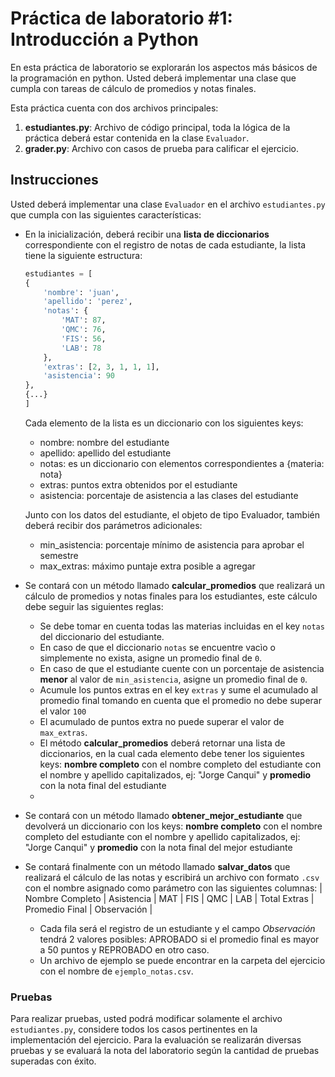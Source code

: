 # Práctica de laboratorio #1: Introducción a Python
En esta práctica de laboratorio se explorarán los aspectos más básicos de la programación en python. Usted deberá 
implementar una clase que cumpla con tareas de cálculo de promedios y notas finales.

Esta práctica cuenta con dos archivos principales:
  1. **estudiantes.py**: Archivo de código principal, toda la lógica de la práctica deberá estar contenida en la clase `Evaluador`.
  2. **grader.py**: Archivo con casos de prueba para calificar el ejercicio.

## Instrucciones
Usted deberá implementar una clase `Evaluador` en el archivo `estudiantes.py` que cumpla con las siguientes características:
  - En la inicialización, deberá recibir una **lista de diccionarios** correspondiente con el registro de notas de cada estudiante,
    la lista tiene la siguiente estructura:
    ```python
    estudiantes = [
    {
        'nombre': 'juan',
        'apellido': 'perez',
        'notas': {
            'MAT': 87,
            'QMC': 76,
            'FIS': 56,
            'LAB': 78
        },
        'extras': [2, 3, 1, 1, 1],
        'asistencia': 90
    },
    {...}
    ]
    ```
    Cada elemento de la lista es un diccionario con los siguientes keys:
      - nombre: nombre del estudiante
      - apellido: apellido del estudiante
      - notas: es un diccionario con elementos correspondientes a {materia: nota}
      - extras: puntos extra obtenidos por el estudiante
      - asistencia: porcentaje de asistencia a las clases del estudiante
    
    Junto con los datos del estudiante, el objeto de tipo Evaluador, también deberá recibir dos parámetros adicionales:
      - min_asistencia: porcentaje mínimo de asistencia para aprobar el semestre
      - max_extras: máximo puntaje extra posible a agregar
    
  - Se contará con un método llamado **calcular_promedios** que realizará un cálculo de promedios y notas finales
    para los estudiantes, este cálculo debe seguir las siguientes reglas:
    - Se debe tomar en cuenta todas las materias incluidas en el key `notas` del diccionario del estudiante. 
    - En caso de que el diccionario `notas` se encuentre vacìo o simplemente no exista, asigne un promedio final de `0`.
    - En caso de que el estudiante cuente con un porcentaje de asistencia **menor** al valor de `min_asistencia`, asigne un promedio final de `0`.
    - Acumule los puntos extras en el key `extras` y sume el acumulado al promedio final tomando en cuenta que el promedio no debe superar el valor `100`
    - El acumulado de puntos extra no puede superar el valor de `max_extras`.
    - El método **calcular_promedios** deberá retornar una lista de diccionarios, en la cual cada elemento debe tener los siguientes keys: **nombre completo** con el 
      nombre completo del estudiante con el nombre y apellido capitalizados, ej: "Jorge Canqui" y **promedio** con la nota final del estudiante
    - 
  - Se contará con un método llamado **obtener_mejor_estudiante** que devolverá un diccionario con los keys: **nombre completo** con el 
      nombre completo del estudiante con el nombre y apellido capitalizados, ej: "Jorge Canqui" y **promedio** con la nota final del mejor estudiante
  - Se contará finalmente con un método llamado **salvar_datos** que realizará el cálculo de las notas y escribirá un archivo con formato 
    `.csv` con el nombre asignado como parámetro con las siguientes columnas: | Nombre Completo | Asistencia | MAT | FIS | QMC | LAB | Total Extras | Promedio Final | Observación |
    - Cada fila será el registro de un estudiante y el campo *Observación* tendrá 2 valores posibles: APROBADO si el promedio final es mayor a 50 puntos y REPROBADO en otro caso.
    - Un archivo de ejemplo se puede encontrar en la carpeta del ejercicio con el nombre de `ejemplo_notas.csv`. 
    
### Pruebas
Para realizar pruebas, usted podrá modificar solamente el archivo `estudiantes.py`, considere todos los casos pertinentes
en la implementación del ejercicio. Para la evaluación se realizarán diversas pruebas y se evaluará la nota del laboratorio según
la cantidad de pruebas superadas con éxito.